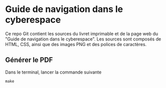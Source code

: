 # Guide de navigation dans le cyberespace

Ce repo Git contient les sources du livret imprimable et de la page web du "Guide de navigation dans le cyberespace".
Les sources sont composés de HTML, CSS, ainsi que des images PNG et des polices de caractères.

## Générer le PDF

Dans le terminal, lancer la commande suivante

    make
